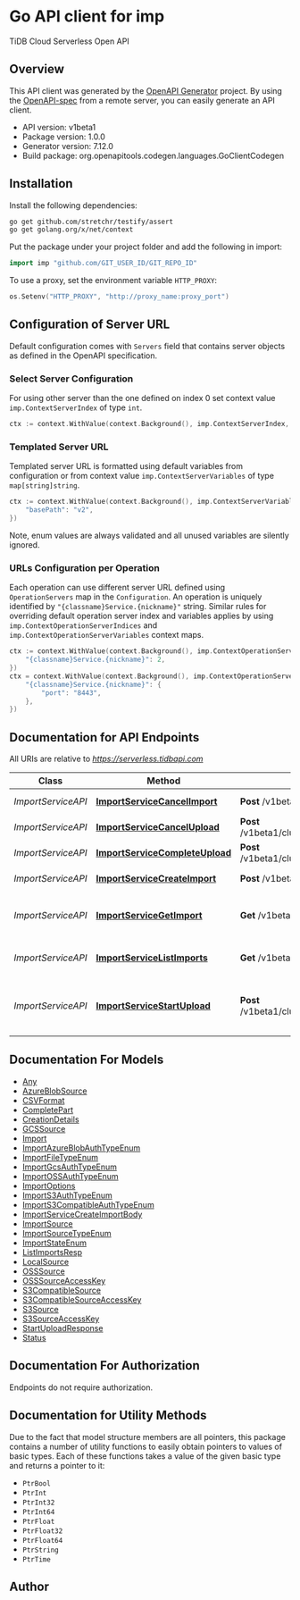 # Go API client for imp

TiDB Cloud Serverless Open API

## Overview
This API client was generated by the [OpenAPI Generator](https://openapi-generator.tech) project.  By using the [OpenAPI-spec](https://www.openapis.org/) from a remote server, you can easily generate an API client.

- API version: v1beta1
- Package version: 1.0.0
- Generator version: 7.12.0
- Build package: org.openapitools.codegen.languages.GoClientCodegen

## Installation

Install the following dependencies:

```sh
go get github.com/stretchr/testify/assert
go get golang.org/x/net/context
```

Put the package under your project folder and add the following in import:

```go
import imp "github.com/GIT_USER_ID/GIT_REPO_ID"
```

To use a proxy, set the environment variable `HTTP_PROXY`:

```go
os.Setenv("HTTP_PROXY", "http://proxy_name:proxy_port")
```

## Configuration of Server URL

Default configuration comes with `Servers` field that contains server objects as defined in the OpenAPI specification.

### Select Server Configuration

For using other server than the one defined on index 0 set context value `imp.ContextServerIndex` of type `int`.

```go
ctx := context.WithValue(context.Background(), imp.ContextServerIndex, 1)
```

### Templated Server URL

Templated server URL is formatted using default variables from configuration or from context value `imp.ContextServerVariables` of type `map[string]string`.

```go
ctx := context.WithValue(context.Background(), imp.ContextServerVariables, map[string]string{
	"basePath": "v2",
})
```

Note, enum values are always validated and all unused variables are silently ignored.

### URLs Configuration per Operation

Each operation can use different server URL defined using `OperationServers` map in the `Configuration`.
An operation is uniquely identified by `"{classname}Service.{nickname}"` string.
Similar rules for overriding default operation server index and variables applies by using `imp.ContextOperationServerIndices` and `imp.ContextOperationServerVariables` context maps.

```go
ctx := context.WithValue(context.Background(), imp.ContextOperationServerIndices, map[string]int{
	"{classname}Service.{nickname}": 2,
})
ctx = context.WithValue(context.Background(), imp.ContextOperationServerVariables, map[string]map[string]string{
	"{classname}Service.{nickname}": {
		"port": "8443",
	},
})
```

## Documentation for API Endpoints

All URIs are relative to *https://serverless.tidbapi.com*

Class | Method | HTTP request | Description
------------ | ------------- | ------------- | -------------
*ImportServiceAPI* | [**ImportServiceCancelImport**](docs/ImportServiceAPI.md#importservicecancelimport) | **Post** /v1beta1/clusters/{clusterId}/imports/{id}:cancel | Cancel an import job
*ImportServiceAPI* | [**ImportServiceCancelUpload**](docs/ImportServiceAPI.md#importservicecancelupload) | **Post** /v1beta1/clusters/{clusterId}/imports:cancelUpload | Cancel the upload
*ImportServiceAPI* | [**ImportServiceCompleteUpload**](docs/ImportServiceAPI.md#importservicecompleteupload) | **Post** /v1beta1/clusters/{clusterId}/imports:completeUpload | Complete the upload
*ImportServiceAPI* | [**ImportServiceCreateImport**](docs/ImportServiceAPI.md#importservicecreateimport) | **Post** /v1beta1/clusters/{clusterId}/imports | Create an import job
*ImportServiceAPI* | [**ImportServiceGetImport**](docs/ImportServiceAPI.md#importservicegetimport) | **Get** /v1beta1/clusters/{clusterId}/imports/{id} | Get an import detailed information
*ImportServiceAPI* | [**ImportServiceListImports**](docs/ImportServiceAPI.md#importservicelistimports) | **Get** /v1beta1/clusters/{clusterId}/imports | Provides a list of import jobs
*ImportServiceAPI* | [**ImportServiceStartUpload**](docs/ImportServiceAPI.md#importservicestartupload) | **Post** /v1beta1/clusters/{clusterId}/imports:startUpload | Generate Upload url for importing data


## Documentation For Models

 - [Any](docs/Any.md)
 - [AzureBlobSource](docs/AzureBlobSource.md)
 - [CSVFormat](docs/CSVFormat.md)
 - [CompletePart](docs/CompletePart.md)
 - [CreationDetails](docs/CreationDetails.md)
 - [GCSSource](docs/GCSSource.md)
 - [Import](docs/Import.md)
 - [ImportAzureBlobAuthTypeEnum](docs/ImportAzureBlobAuthTypeEnum.md)
 - [ImportFileTypeEnum](docs/ImportFileTypeEnum.md)
 - [ImportGcsAuthTypeEnum](docs/ImportGcsAuthTypeEnum.md)
 - [ImportOSSAuthTypeEnum](docs/ImportOSSAuthTypeEnum.md)
 - [ImportOptions](docs/ImportOptions.md)
 - [ImportS3AuthTypeEnum](docs/ImportS3AuthTypeEnum.md)
 - [ImportS3CompatibleAuthTypeEnum](docs/ImportS3CompatibleAuthTypeEnum.md)
 - [ImportServiceCreateImportBody](docs/ImportServiceCreateImportBody.md)
 - [ImportSource](docs/ImportSource.md)
 - [ImportSourceTypeEnum](docs/ImportSourceTypeEnum.md)
 - [ImportStateEnum](docs/ImportStateEnum.md)
 - [ListImportsResp](docs/ListImportsResp.md)
 - [LocalSource](docs/LocalSource.md)
 - [OSSSource](docs/OSSSource.md)
 - [OSSSourceAccessKey](docs/OSSSourceAccessKey.md)
 - [S3CompatibleSource](docs/S3CompatibleSource.md)
 - [S3CompatibleSourceAccessKey](docs/S3CompatibleSourceAccessKey.md)
 - [S3Source](docs/S3Source.md)
 - [S3SourceAccessKey](docs/S3SourceAccessKey.md)
 - [StartUploadResponse](docs/StartUploadResponse.md)
 - [Status](docs/Status.md)


## Documentation For Authorization

Endpoints do not require authorization.


## Documentation for Utility Methods

Due to the fact that model structure members are all pointers, this package contains
a number of utility functions to easily obtain pointers to values of basic types.
Each of these functions takes a value of the given basic type and returns a pointer to it:

* `PtrBool`
* `PtrInt`
* `PtrInt32`
* `PtrInt64`
* `PtrFloat`
* `PtrFloat32`
* `PtrFloat64`
* `PtrString`
* `PtrTime`

## Author



